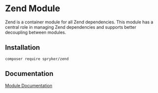 # Zend Module

Zend is a container module for all Zend dependencies. This module has a central role in managing Zend dependencies and supports better decoupling between modules.

## Installation

```
composer require spryker/zend
```

## Documentation

[Module Documentation](https://academy.spryker.com/developing_with_spryker/module_guide/modules.html)
